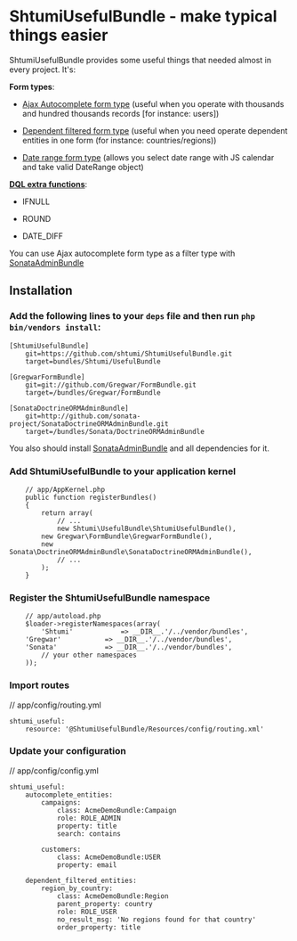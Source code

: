 ShtumiUsefulBundle - make typical things easier
===============================================

ShtumiUsefulBundle provides some useful things that needed almost in every project. It's:

**Form types**:

* [Ajax Autocomplete form type](https://github.com/shtumi/ShtumiUsefulBundle/blob/master/Resources/doc/ajax_autocomplete.rst) (useful when you operate with thousands and hundred thousands records [for instance: users])

* [Dependent filtered form type](https://github.com/shtumi/ShtumiUsefulBundle/blob/master/Resources/doc/dependent_filtered_entity.rst) (useful when you need operate dependent entities in one form (for instance: countries/regions))

* [Date range form type](https://github.com/shtumi/ShtumiUsefulBundle/blob/master/Resources/doc/daterange.rst) (allows you select date range with JS calendar and take valid DateRange object)

**[DQL extra functions](https://github.com/shtumi/ShtumiUsefulBundle/blob/master/Resources/doc/dql_functions.rst)**:

* IFNULL

* ROUND

* DATE_DIFF

You can use Ajax autocomplete form type as a filter type with [SonataAdminBundle](https://github.com/sonata-project/SonataAdminBundle) 



## Installation
  
### Add the following lines to your  `deps` file and then run `php bin/vendors install`:    

```
[ShtumiUsefulBundle]
    git=https://github.com/shtumi/ShtumiUsefulBundle.git
    target=bundles/Shtumi/UsefulBundle

[GregwarFormBundle]
    git=git://github.com/Gregwar/FormBundle.git
    target=/bundles/Gregwar/FormBundle
    
[SonataDoctrineORMAdminBundle]
    git=http://github.com/sonata-project/SonataDoctrineORMAdminBundle.git
    target=/bundles/Sonata/DoctrineORMAdminBundle
```

You also should install [SonataAdminBundle](https://github.com/sonata-project/SonataAdminBundle) and all dependencies for it.

### Add ShtumiUsefulBundle to your application kernel
```
    // app/AppKernel.php
    public function registerBundles()
    {
        return array(
            // ...
            new Shtumi\UsefulBundle\ShtumiUsefulBundle(),
	    new Gregwar\FormBundle\GregwarFormBundle(),
	    new Sonata\DoctrineORMAdminBundle\SonataDoctrineORMAdminBundle(),            
            // ...
        );
    }
```
### Register the ShtumiUsefulBundle namespace
```
    // app/autoload.php
    $loader->registerNamespaces(array(
        'Shtumi'            => __DIR__.'/../vendor/bundles',
	'Gregwar'           => __DIR__.'/../vendor/bundles',
	'Sonata'            => __DIR__.'/../vendor/bundles',	
        // your other namespaces
    ));
```   
### Import routes

// app/config/routing.yml

```
shtumi_useful:
    resource: '@ShtumiUsefulBundle/Resources/config/routing.xml'
```

### Update your configuration

// app/config/config.yml

```
shtumi_useful:
    autocomplete_entities:
        campaigns:
            class: AcmeDemoBundle:Campaign
            role: ROLE_ADMIN
            property: title
            search: contains

        customers:
            class: AcmeDemoBundle:USER
            property: email

    dependent_filtered_entities:
        region_by_country:
            class: AcmeDemoBundle:Region
            parent_property: country
            role: ROLE_USER
            no_result_msg: 'No regions found for that country'
            order_property: title
```

			